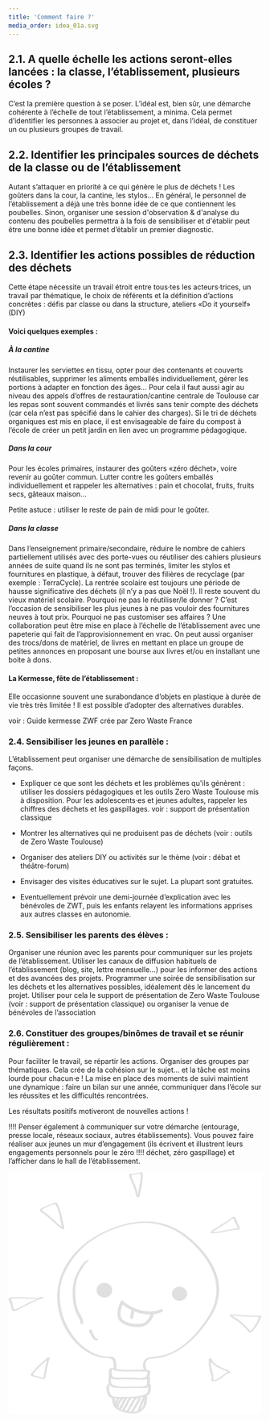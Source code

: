 ```yaml
---
title: 'Comment faire ?'
media_order: idea_01a.svg
---
```


## 2.1. A quelle échelle les actions seront-elles  lancées : la classe, l’établissement, plusieurs écoles ?
C’est la première question à se poser. L’idéal est, bien sûr, une démarche cohérente à l’échelle de tout l’établissement, a minima.
Cela permet d’identifier les personnes à associer au projet et, dans l’idéal, de constituer un ou plusieurs groupes de travail. 

## 2.2. Identifier les principales sources de déchets de la classe ou de l’établissement
Autant s’attaquer en priorité à ce qui génère le plus de déchets ! Les goûters dans la cour, la cantine, les stylos...
En général, le personnel de l’établissement a déjà une très bonne idée de ce que contiennent les poubelles. Sinon, organiser une session d'observation & d'analyse du contenu des poubelles permettra à la fois de sensibiliser et d'établir peut être une bonne idée et permet d’établir un premier diagnostic.

## 2.3. Identifier les actions possibles de réduction des déchets
Cette étape nécessite un travail étroit entre tous·tes les acteurs·trices, un travail par thématique, le choix de référents et la définition d’actions concrètes : défis par classe ou dans la structure, ateliers «Do it yourself» (DIY)

#### Voici quelques exemples :
##### À la cantine
Instaurer les serviettes en tissu, opter pour des contenants et couverts réutilisables, supprimer les aliments emballés individuellement, gérer les portions à adapter en fonction des âges...
Pour cela il faut aussi agir au niveau des appels d’offres de restauration/cantine centrale de Toulouse car les repas sont souvent commandés et livrés sans tenir compte des déchets (car cela n’est pas spécifié dans le cahier des charges). Si le tri de déchets organiques est mis en place, il est envisageable de faire du compost à l’école de créer un petit jardin en lien avec un programme pédagogique.

##### Dans la cour
Pour les écoles primaires, instaurer des goûters «zéro déchet», voire revenir au goûter commun. Lutter contre les goûters emballés individuellement et rappeler les alternatives : pain et chocolat, fruits, fruits secs, gâteaux maison…

Petite astuce : utiliser le reste de pain de midi pour le goûter.

##### Dans la classe
Dans l’enseignement primaire/secondaire, réduire le nombre de cahiers partiellement utilisés avec des porte-vues ou réutiliser des cahiers plusieurs années de suite quand ils ne sont pas terminés, limiter les stylos et fournitures en plastique, à défaut, trouver des filières de recyclage (par exemple : TerraCycle). 
La rentrée scolaire est toujours une période de hausse significative des déchets (il n’y a pas que Noël !). Il reste souvent du vieux matériel scolaire. Pourquoi ne pas le réutiliser/le donner ? C’est l’occasion de sensibiliser les plus jeunes à ne pas vouloir des fournitures neuves à tout prix. Pourquoi ne pas customiser ses affaires ?
Une  collaboration peut être mise en place à l’échelle de l’établissement avec une papeterie qui fait de l’approvisionnement en vrac. On peut aussi organiser des trocs/dons de matériel, de livres en mettant en place un groupe de petites annonces en proposant une bourse aux livres et/ou en installant une boite à dons.

#### La Kermesse, fête de l’établissement :
Elle occasionne souvent  une surabondance d’objets en plastique à durée de vie très très limitée !
Il est possible d’adopter des alternatives durables.

voir : Guide kermesse ZWF crée par Zero Waste France

### 2.4. Sensibiliser les jeunes en parallèle :
L’établissement peut organiser une démarche de sensibilisation de multiples façons.
* Expliquer ce que sont les déchets et les problèmes qu'ils génèrent : utiliser les dossiers pédagogiques et les outils Zero Waste Toulouse mis à disposition. Pour les adolescents·es et jeunes adultes, rappeler les chiffres des déchets et les gaspillages.
voir : support de présentation classique

* Montrer les alternatives qui ne produisent pas de déchets (voir : outils de Zero Waste Toulouse) 
* Organiser des ateliers DIY ou activités sur le thème (voir : débat et théâtre-forum)
* Envisager  des visites éducatives sur le sujet. La plupart sont gratuites.
* Eventuellement prévoir une demi-journée d’explication avec les bénévoles de ZWT, puis les enfants relayent les informations apprises aux autres classes en autonomie.
    
### 2.5. Sensibiliser les parents des élèves :
Organiser une réunion avec les parents pour communiquer sur les projets de l’établissement. 
Utiliser les canaux de diffusion habituels de l’établissement (blog, site, lettre mensuelle...) pour les informer des actions et des avancées des projets.
Programmer une soirée de sensibilisation sur les déchets et les alternatives possibles, idéalement dès le lancement du projet. Utiliser pour cela le support de présentation de Zero Waste Toulouse (voir : support de présentation classique) ou organiser la venue de bénévoles de l’association

### 2.6. Constituer des groupes/binômes de travail et se réunir régulièrement :
Pour faciliter le travail, se répartir les actions. Organiser des groupes par thématiques. Cela crée de la cohésion sur le sujet... et la tâche est moins lourde pour chacun·e ! 
La mise en place des moments de suivi maintient une dynamique : faire un bilan sur une année, communiquer dans l’école sur les réussites et les difficultés rencontrées. 

Les résultats positifs motiveront de nouvelles actions ! 

!!!! Penser également à communiquer sur votre démarche (entourage, presse locale, réseaux sociaux, autres établissements). Vous pouvez faire réaliser aux jeunes un mur d’engagement (ils écrivent et illustrent leurs engagements personnels pour le zéro
!!!! déchet, zéro gaspillage) et l’afficher dans le hall de l’établissement.

![](idea_01a.svg?resize=256,256)
